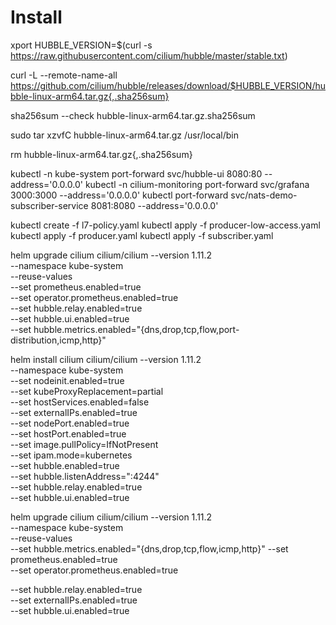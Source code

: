# Install
xport HUBBLE_VERSION=$(curl -s https://raw.githubusercontent.com/cilium/hubble/master/stable.txt)

curl -L --remote-name-all https://github.com/cilium/hubble/releases/download/$HUBBLE_VERSION/hubble-linux-arm64.tar.gz{,.sha256sum}

sha256sum --check hubble-linux-arm64.tar.gz.sha256sum

sudo tar xzvfC hubble-linux-arm64.tar.gz /usr/local/bin

rm hubble-linux-arm64.tar.gz{,.sha256sum}

kubectl -n kube-system port-forward svc/hubble-ui 8080:80 --address='0.0.0.0'
kubectl -n cilium-monitoring port-forward svc/grafana 3000:3000 --address='0.0.0.0'
kubectl port-forward svc/nats-demo-subscriber-service 8081:8080 --address='0.0.0.0'

kubectl create -f l7-policy.yaml
kubectl apply -f producer-low-access.yaml
kubectl apply -f producer.yaml
kubectl apply -f subscriber.yaml

helm upgrade cilium cilium/cilium --version 1.11.2 \
   --namespace kube-system \
   --reuse-values \
   --set prometheus.enabled=true \
   --set operator.prometheus.enabled=true \
   --set hubble.relay.enabled=true \
   --set hubble.ui.enabled=true \
   --set hubble.metrics.enabled="{dns,drop,tcp,flow,port-distribution,icmp,http}"

helm install cilium cilium/cilium --version 1.11.2 \
   --namespace kube-system \
   --set nodeinit.enabled=true \
   --set kubeProxyReplacement=partial \
   --set hostServices.enabled=false \
   --set externalIPs.enabled=true \
   --set nodePort.enabled=true \
   --set hostPort.enabled=true \
   --set image.pullPolicy=IfNotPresent \
   --set ipam.mode=kubernetes \
   --set hubble.enabled=true \
   --set hubble.listenAddress=":4244" \
   --set hubble.relay.enabled=true \
   --set hubble.ui.enabled=true

helm upgrade cilium cilium/cilium --version 1.11.2 \
   --namespace kube-system \
   --reuse-values \
   --set hubble.metrics.enabled="{dns,drop,tcp,flow,icmp,http}"
   --set prometheus.enabled=true \
   --set operator.prometheus.enabled=true

   --set hubble.relay.enabled=true \
   --set externalIPs.enabled=true \
   --set hubble.ui.enabled=true